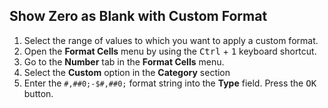 

## Show Zero as Blank with Custom Format

1. Select the range of values to which you want to apply a custom format.
2. Open the **Format Cells** menu by using the <kbd>Ctrl</kbd> + <kbd>1</kbd> keyboard shortcut.
3. Go to the **Number** tab in the **Format Cells** menu.
4. Select the **Custom** option in the **Category** section
5. Enter the `#,##0;-$#,##0;` format string into the **Type** field.
Press the <kbd>OK</kbd> button.
